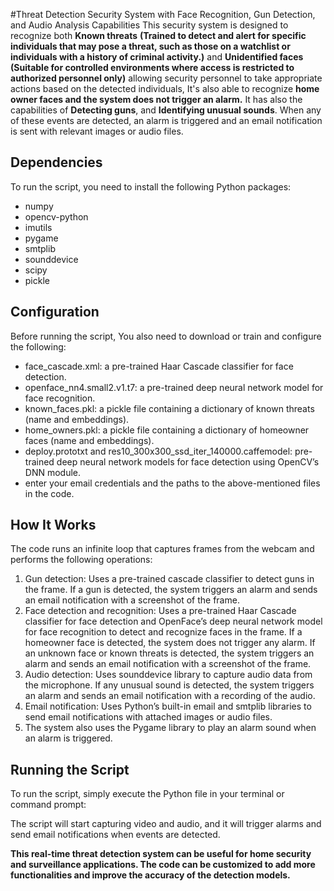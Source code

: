 #Threat Detection Security System with Face Recognition, Gun Detection, and Audio Analysis Capabilities
This security system is designed to recognize both **Known threats** **(Trained to detect and alert for specific individuals that may pose a threat, such as those on a watchlist or individuals with a history of criminal activity.)** and **Unidentified faces (Suitable for controlled environments where access is restricted to authorized personnel only)** allowing security personnel to take appropriate actions based on the detected individuals, It's also able to recognize **home owner faces and the system does not trigger an alarm.** It has also the capabilities of **Detecting guns**, and **Identifying unusual sounds**. When any of these events are detected, an alarm is triggered and an email notification is sent with relevant images or audio files.

<h2>Dependencies</h2>
<p>To run the script, you need to install the following Python packages:</p>
<ul>
  <li>numpy</li>
  <li>opencv-python</li>
  <li>imutils</li>
  <li>pygame</li>
  <li>smtplib</li>
  <li>sounddevice</li>
  <li>scipy</li>
  <li>pickle</li>
</ul>

<h2>Configuration</h2>
<p>Before running the script, You also need to download or train and configure the following:</p>
<ul>
  <li>face_cascade.xml: a pre-trained Haar Cascade classifier for face detection.</li>
  <li>openface_nn4.small2.v1.t7: a pre-trained deep neural network model for face recognition.</li>
  <li> known_faces.pkl: a pickle file containing a dictionary of known threats (name and embeddings).</li>
  <li>home_owners.pkl: a pickle file containing a dictionary of homeowner faces (name and embeddings).</li>
  <li>deploy.prototxt and res10_300x300_ssd_iter_140000.caffemodel: pre-trained deep neural network models for face detection using OpenCV’s DNN module.</li>
  <li>enter your email credentials and the paths to the above-mentioned files in the code.</li>
</ul>

<h2>How It Works</h2>
<p>The code runs an infinite loop that captures frames from the webcam and performs the following operations:</p>
<ol>
  <li>Gun detection: Uses a pre-trained cascade classifier to detect guns in the frame. If a gun is detected, the system triggers an alarm and sends an email notification with a screenshot of the frame.</li>
  <li>Face detection and recognition: Uses a pre-trained Haar Cascade classifier for face detection and OpenFace’s deep neural network model for face recognition to detect and recognize faces in the frame. If a homeowner face is detected, the system does not trigger any alarm. If an unknown face or known threats is detected, the system triggers an alarm and sends an email notification with a screenshot of the frame.</li>
  <li>Audio detection: Uses sounddevice library to capture audio data from the microphone. If any unusual sound is detected, the system triggers an alarm and sends an email notification with a recording of the audio.</li>
  <li>Email notification: Uses Python’s built-in email and smtplib libraries to send email notifications with attached images or audio files.</li>
  <li>The system also uses the Pygame library to play an alarm sound when an alarm is triggered.</li>
</ol>
  
 <h2>Running the Script</h2>
 <p>To run the script, simply execute the Python file in your terminal or command prompt:</p>
<p>The script will start capturing video and audio, and it will trigger alarms and send email notifications when events are detected.</p>

**This real-time threat detection system can be useful for home security and surveillance applications. The code can be customized to add more functionalities and improve the accuracy of the detection models.**
 
